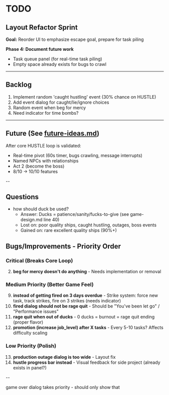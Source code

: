 # TODO

## Layout Refactor Sprint

**Goal:** Reorder UI to emphasize escape goal, prepare for task piling

**Phase 4: Document future work**
- Task queue panel (for real-time task piling)
- Empty space already exists for bugs to crawl

---

## Backlog

1. Implement random 'caught hustling' event (30% chance on HUSTLE)
2. Add event dialog for caught/lie/ignore choices
3. Random event when beg for mercy
4. Need indicator for time bombs?

---

## Future (See [future-ideas.md](future-ideas.md))

After core HUSTLE loop is validated:
- Real-time pivot (60s timer, bugs crawling, message interrupts)
- Named NPCs with relationships
- Act 2 (become the boss)
- 8/10 → 10/10 features


--

## Questions
- how should duck be used?
  - Answer: Ducks = patience/sanity/fucks-to-give (see game-design.md line 40)
  - Lost on: poor quality ships, caught hustling, outages, boss events
  - Gained on: rare excellent quality ships (90%+)

## Bugs/Improvements - Priority Order

### Critical (Breaks Core Loop)
2. **beg for mercy doesn't do anything** - Needs implementation or removal

### Medium Priority (Better Game Feel)
9. **instead of getting fired on 3 days overdue** - Strike system: force new task, track strikes, fire on 3 strikes (needs indicator)
10. **fired dialog should not be rage quit** - Should be "You've been let go" / "Performance issues"
11. **rage quit when out of ducks** - 0 ducks = burnout = rage quit ending (proper flavor)
12. **promotion (increase job_level) after X tasks** - Every 5-10 tasks? Affects difficulty scaling

### Low Priority (Polish)
13. **production outage dialog is too wide** - Layout fix
14. **hustle progress bar instead** - Visual feedback for side project (already exists in panel?)


--

game over dialog takes priority - should only show that
